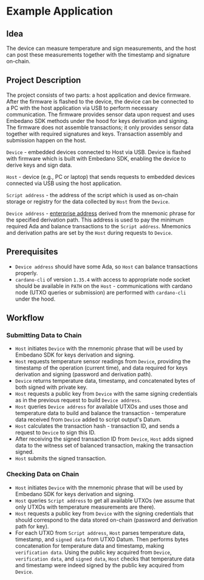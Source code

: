 # Example Application

## Idea

The device can measure temperature and sign measurements, and the host can post these measurements together with the timestamp and signature on-chain.

## Project Description

The project consists of two parts: a host application and device firmware. After the firmware is flashed to the device, the device can be connected to a PC with the host application via USB to perform necessary communication. The firmware provides sensor data upon request and uses Embedano SDK methods under the hood for keys derivation and signing. The firmware does not assemble transactions; it only provides sensor data together with required signatures and keys. Transaction assembly and submission happen on the host.

`Device` - embedded devices connected to Host via USB. Device is flashed with firmware which is built with Embedano SDK, enabling the device to derive keys and sign data.

`Host` - device (e.g., PC or laptop) that sends requests to embedded devices connected via USB using the host application.

`Script address` - the address of the script which is used as on-chain storage or registry for the data collected by `Host` from the `Device`.

`Device address` - [enterprise address](https://docs.cardano.org/learn/cardano-addresses) derived from the mnemonic phrase for the specified derivation path. This address is used to pay the minimum required Ada and balance transactions to the `Script address`. Mnemonics and derivation paths are set by the `Host` during requests to `Device`.

## Prerequisites

- `Device address` should have some Ada, so `Host` can balance transactions properly.
- `cardano-cli` of version `1.35.4` with access to appropriate node socket should be available in `PATH` on the `Host` - communications with cardano node (UTXO queries or submission) are performed with `cardano-cli` under the hood.

## Workflow

### Submitting Data to Chain

- `Host` initiates `Device` with the mnemonic phrase that will be used by Embedano SDK for keys derivation and signing.
- `Host` requests temperature sensor readings from `Device`, providing the timestamp of the operation (current time), and data required for keys derivation and signing (password and derivation path).
- `Device` returns temperature data, timestamp, and concatenated bytes of both signed with private key.
- `Host` requests a public key from `Device` with the same signing credentials as in the previous request to build `Device address`.
- `Host` queries `Device address` for available UTXOs and uses those and temperature data to build and balance the transaction - temperature data received from `Device` added to script output's Datum.
- `Host` calculates the transaction hash - transaction ID, and sends a request to `Device` to sign this ID.
- After receiving the signed transaction ID from `Device`, `Host` adds signed data to the witness set of balanced transaction, making the transaction signed.
- `Host` submits the signed transaction.

### Checking Data on Chain

- `Host` initiates `Device` with the mnemonic phrase that will be used by Embedano SDK for keys derivation and signing.
- `Host` queries `Script address` to get all available UTXOs (we assume that only UTXOs with temperature measurements are there).
- `Host` requests a public key from `Device` with the signing credentials that should correspond to the data stored on-chain (password and derivation path for key).
- For each UTXO from `Script address`, `Host` parses temperature data, timestamp, and `signed data` from UTXO Datum. Then performs bytes concatenation for temperature data and timestamp, making `verification data`. Using the public key acquired from `Device`, `verification data`, and `signed data`, `Host` checks that temperature data and timestamp were indeed signed by the public key acquired from `Device`.
